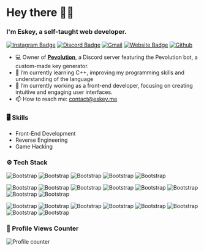 # Hey there 👋🏻

### I'm Eskey, a self-taught web developer.




[![Instagram Badge](https://img.shields.io/badge/-Instagram-purple?logo=instagram&logoColor=white&link=https://instagram.com/eskeeyv/)](https://www.instagram.com/eskeeyv)
[![Discord Badge](https://img.shields.io/badge/-Discord-7289da?logo=discord&logoColor=white&link=https://discord.com/users/541181163155357696/)](https://discord.com/users/541181163155357696)
[![Gmail](https://img.shields.io/badge/-Gmail-c14438?style=flat&logo=Gmail&logoColor=white)](mailto:contact@eskey.me)
[![Website Badge](https://img.shields.io/badge/-Website-000000?style=flat&logo=Google-Chrome&logoColor=white&link=https://eskey.me)](https://eskey.me)
[![Github](https://img.shields.io/github/followers/eskeyv?label=Follow&style=social)](https://github.com/eskeyv)

- 💻 Owner of [**Pevolution**](https://dsc.gg/pevolution), a Discord server featuring the Pevolution bot, a custom-made key generator.
- 🤔 I’m currently learning C++, improving my programming skills and understanding of the language
- 🌱 I’m currently working as a front-end developer, focusing on creating intuitive and engaging user interfaces.
- 📫 How to reach me: contact@eskey.me


### 🖥 Skills

- Front-End Development
- Reverse Engineering
- Game Hacking
### ⚙️ Tech Stack

![Bootstrap](https://img.shields.io/badge/-Javascript-05122A?style=flat-square&logo=Javascript&color=353535) ![Bootstrap](https://img.shields.io/badge/-Python-05122A?style=flat-square&logo=Python&color=353535) ![Bootstrap](https://img.shields.io/badge/-PHP-05122A?style=flat-square&logo=PHP&color=353535) ![Bootstrap](https://img.shields.io/badge/-CSharp-05122A?style=flat-square&logo=CSharp&color=353535) ![Bootstrap](https://img.shields.io/badge/-Lua-05122A?style=flat-square&logo=Lua&color=353535) 

![Bootstrap](https://img.shields.io/badge/-React-05122A?style=flat-square&logo=React&color=353535) ![Bootstrap](https://img.shields.io/badge/-Node.JS-05122A?style=flat-square&logo=Node.JS&color=353535) ![Bootstrap](https://img.shields.io/badge/-Vue.JS-05122A?style=flat-square&logo=Vue.JS&color=353535) ![Bootstrap](https://img.shields.io/badge/-Next.JS-05122A?style=flat-square&logo=Next.JS&color=353535) ![Bootstrap](https://img.shields.io/badge/-Laravel-05122A?style=flat-square&logo=Laravel&color=353535) ![Bootstrap](https://img.shields.io/badge/-Tailwind%20CSS-05122A?style=flat-square&logo=Tailwind-CSS&color=353535) ![Bootstrap](https://img.shields.io/badge/-Bootstrap-05122A?style=flat-square&logo=Bootstrap&color=353535) ![Bootstrap](https://img.shields.io/badge/-SASS-05122A?style=flat-square&logo=SASS&color=353535)

![Bootstrap](https://img.shields.io/badge/-Visual%20Studio%20Code-05122A?style=flat-square&logo=Visual-Studio-Code&color=353535) ![Bootstrap](https://img.shields.io/badge/-Visual%20Studio-05122A?style=flat-square&logo=Visual-Studio&color=353535) ![Bootstrap](https://img.shields.io/badge/-PyCharm-05122A?style=flat-square&logo=PyCharm&color=353535) ![Bootstrap](https://img.shields.io/badge/-Adobe%20After%20Effects-05122A?style=flat-square&logo=Adobe-After-Effects&color=353535) ![Bootstrap](https://img.shields.io/badge/-Adobe%20Photoshop-05122A?style=flat-square&logo=Adobe-Photoshop&color=353535) ![Bootstrap](https://img.shields.io/badge/-Adobe%20Premiere%20Pro-05122A?style=flat-square&logo=Adobe-Premiere-Pro&color=353535) ![Bootstrap](https://img.shields.io/badge/-Adobe%20Lightroom-05122A?style=flat-square&logo=Adobe-Lightroom&color=353535) ![Bootstrap](https://img.shields.io/badge/-Figma-05122A?style=flat-square&logo=Figma&color=353535)

### 🚨 Profile Views Counter

![Profile counter](https://komarev.com/ghpvc/?username=eskeyv&style=for-the-badge)
